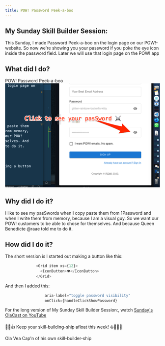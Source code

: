 ```yaml
---
title: POW! Password Peek-a-boo
---
```


## My Sunday Skill Builder Session:

This Sunday, I made Password Peek-a-boo on the login page on our POW!-website. So now we're showing you your password if you poke the eye icon inside the password field. Later we will use that login page on the POW! app

## What did I do?
POW! Password Peek-a-boo
![POW! Password Peek-a-boo](OlaCast-20-POW-Day-51-POW-Password-Peek-a-boo-41.png)

## Why did I do it?

I like to see my pasSwords when I copy paste them from 1Password and when I write them from memory, because I am a visual guy. So we want our POW! customers to be able to chose for themselves. And because Queen Benedicte @raae told me to do it.

## How did I do it?

The short version is I started out making a button like this:

```js
              <Grid item xs={12}>
                <IconButton>👁️</IconButton>
              </Grid>
```

And then I added this:
```js
                  aria-label="toggle password visibility"
                  onClick={handleClickShowPassword}
```

For the long version of My Sunday Skill Builder Session:, watch [Sunday's OlaCast on YouTube](https://youtu.be/v00Uro6UQvY)


💪😺👍
Keep your skill-building-ship afloat this week!
⛵🔧🏴‍☠️


Ola Vea
Cap'n of his own skill-builder-ship
